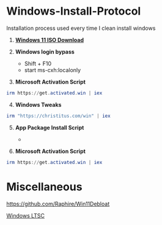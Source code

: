 # Windows-Install-Protocol
Installation process used every time I clean install windows

1. [**Windows 11 ISO Download**](https://www.microsoft.com/en-us/software-download/windows11)

2. **Windows login bypass**

	* Shift + F10
	* start ms-cxh:localonly

3. **Microsoft Activation Script**
```powershell
irm https://get.activated.win | iex
```

4. **Windows Tweaks**
```powershell
irm "https://christitus.com/win" | iex
```

5. **App Package Install Script**
   * [](App-Package-Script.md)

6. **Microsoft Activation Script**
```powershell
irm https://get.activated.win | iex
```

# Miscellaneous
https://github.com/Raphire/Win11Debloat

[Windows LTSC](LTSC.md)